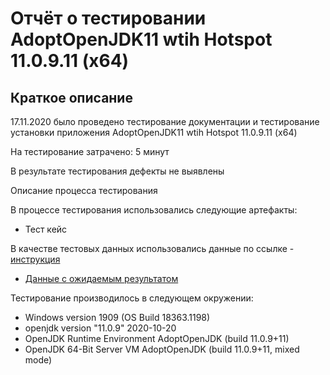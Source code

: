 # Отчёт о тестировании  AdoptOpenJDK11 wtih Hotspot 11.0.9.11 (x64)

## Краткое описание

17.11.2020  было проведено тестирование документации и тестирование установки приложения AdoptOpenJDK11 wtih Hotspot 11.0.9.11 (x64)

На тестирование затрачено: 5 минут

В результате тестирования дефекты не выявлены

Описание процесса тестирования

В процессе тестирования использовались следующие артефакты:

* Тест кейс 

В качестве тестовых данных использовались данные 
по ссылке - [инструкция](https://github.com/netology-code/javaqa-homeworks/blob/master/intro/openjdk11-manual.md)

* [Данные с ожидаемым результатом](https://docs.google.com/spreadsheets/d/1gf3RNgkOM4Rb_4Bhwu6ruGrTKqhwQw81KZofPPor-z4/edit?usp=sharing)

Тестирование производилось в следующем окружении:

* Windows version 1909 (OS Build 18363.1198)
* openjdk version "11.0.9" 2020-10-20
* OpenJDK Runtime Environment AdoptOpenJDK (build 11.0.9+11)
* OpenJDK 64-Bit Server VM AdoptOpenJDK (build 11.0.9+11, mixed mode)
